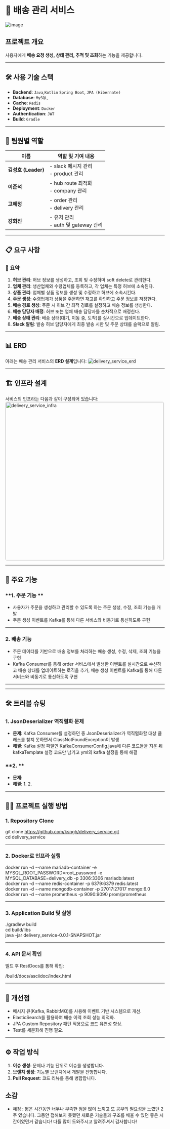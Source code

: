 # 🚚 **배송 관리 서비스**
![image](https://github.com/user-attachments/assets/37e0de1e-9741-448f-92e8-7bd526ca4b47)

## **프로젝트 개요**
사용자에게 **배송 요청 생성, 상태 관리, 추적 및 조회**하는 기능을 제공합니다.  


---

## 🛠️ **사용 기술 스택**
- **Backend**: `Java`,`Kotlin` `Spring Boot`, `JPA (Hibernate)`
- **Database**: `MySQL`, 
- **Cache**: `Redis`
- **Deployment**: `Docker`
- **Authentication**: `JWT`
- **Build**: `Gradle`

---
## 👥 **팀원별 역할**  

| 이름         | 역할 및 기여 내용                                      |
|--------------------------|------------------------------------------------------|
| **김성호 (Leader)**      | - slack 메시지 관리<br> - product 관리   |
| **이준석**  | - hub route 최적화 <br>- company 관리               |
| **고혜정** | - order 관리<br>- delivery 관리     |
| **강희진**        | - 유저 관리 <br>- auth 및 gateway 관리 |

---
## 📋 **요구 사항**

### 📌 **요약**

1. **허브 관리**: 허브 정보를 생성하고, 조회 및 수정하며 soft delete로 관리한다.  
2. **업체 관리**: 생산업체와 수령업체를 등록하고, 각 업체는 특정 허브에 소속된다.  
3. **상품 관리**: 업체별 상품 정보를 생성 및 수정하고 허브에 소속시킨다.  
4. **주문 생성**: 수령업체가 상품을 주문하면 재고를 확인하고 주문 정보를 저장한다.  
5. **배송 경로 생성**: 주문 시 허브 간 최적 경로를 설정하고 배송 정보를 생성한다.  
6. **배송 담당자 배정**: 허브 또는 업체 배송 담당자를 순차적으로 배정한다.  
7. **배송 상태 관리**: 배송 상태(대기, 이동 중, 도착)를 실시간으로 업데이트한다.  
8. **Slack 알림**: 발송 허브 담당자에게 최종 발송 시한 및 주문 상태를 슬랙으로 알림. 

---

## 📊 **ERD**

아래는 배송 관리 서비스의 **ERD 설계**입니다:
<img src="https://github.com/user-attachments/assets/697acd81-44e4-4f1b-9938-eff31b06249d" alt="delivery_service_erd" style="border: 1px solid #ddd; border-radius: 5px; ">


---

## 🏗️ **인프라 설계**

서비스의 인프라는 다음과 같이 구성되어 있습니다:  
<img src="https://github.com/user-attachments/assets/482578dd-c752-49be-aa65-0ab3655e2e78" alt="delivery_service_infra" style="border: 1px solid #ddd; border-radius: 5px; width: 500px;">

---

## 🚀 **주요 기능**

### **1. 주문 기능 ** 

* 사용자가 주문을 생성하고 관리할 수 있도록 하는 주문 생성, 수정, 조회 기능을 개발
* 주문 생성 이벤트를 Kafka를 통해 다른 서비스와 비동기로 통신하도록 구현

---

### **2. 배송 기능**
* 주문 데이터를 기반으로 배송 정보를 처리하는 배송 생성, 수정, 삭제, 조회 기능을 구현
* Kafka Consumer를 통해 order 서비스에서 발생한 이벤트를 실시간으로 수신하고 배송 상태를 업데이트하는 로직을 추가, 배송 생성 이벤트를 Kafka를 통해 다른 서비스와 비동기로 통신하도록 구현

---


---

## 🛠️ **트러블 슈팅**

### **1. JsonDeserializer 역직렬화 문제**
- **문제**:  Kafka Consumer를 설정하던 중 JsonDeserializer가 역직렬화할 대상 클래스를 찾지 못하면서 ClassNotFoundException이 발생
- **해결**: Kafka 설정 파일인 KafkaConsumerConfig.java에 다른 코드들을 지운 뒤 kafkaTemplate 설정 코드만 남기고 yml의 kafka 설정을 통해 해결

### **2. **
- **문제**: 
- **해결**: 
  1. 
  2.  

---

## 🏃‍♂️ **프로젝트 실행 방법**

### **1. Repository Clone**
git clone https://github.com/ksngh/delivery_service.git  
cd delivery_service

---

### **2. Docker로 인프라 실행**
docker run -d --name mariadb-container -e MYSQL_ROOT_PASSWORD=root_password -e MYSQL_DATABASE=delivery_db -p 3306:3306 mariadb:latest  
docker run -d --name redis-container -p 6379:6379 redis:latest  
docker run -d --name mongodb-container -p 27017:27017 mongo:6.0  
docker run -d --name prometheus -p 9090:9090 prom/prometheus

---

### **3. Application Build 및 실행**
./gradlew build  
cd build/libs  
java -jar delivery_service-0.0.1-SNAPSHOT.jar

---

### **4. API 문서 확인**
빌드 후 RestDocs를 통해 확인:  

/build/docs/asciidoc/index.html

---

## 🧩 **개선점**
- 메시지 큐(Kafka, RabbitMQ)를 사용해 이벤트 기반 시스템으로 개선.
- ElasticSearch를 활용하여 배송 이력 조회 성능 최적화.
- JPA Custom Repository 패턴 적용으로 코드 유연성 향상.
- Test를 세분화해 진행 필요. 

---

## ⚙️ **작업 방식**
1. **이슈 생성**: 문제나 기능 단위로 이슈를 생성합니다.  
2. **브랜치 생성**: 기능별 브랜치에서 개발을 진행합니다.  
3. **Pull Request**: 코드 리뷰를 통해 병합합니다.

## **소감**
* 혜정 : 짧은 시간동안 너무나 부족한 점을 많이 느끼고 또 공부의 필요성을 느꼈던 2주 였습니다.
  그동안 접해보지 못했던 새로운 기술들과 구조를 배울 수 있던 좋은 시간이었던거 같습니다!
  다들 많이 도와주시고 알려주셔서 감사합니다!
